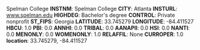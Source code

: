 
Spelman College
**INSTNM**: Spelman College 
**CITY**: Atlanta 
**INSTURL**: www.spelman.edu 
**HIGHDEG**: Bachelor's degree 
**CONTROL**: Private nonprofit 
**ST_FIPS**: Georgia 
**LATITUDE**: 33.745279 
**LONGITUDE**: -84.411527 
**HBCU**: 1.0 
**PBI**: 0.0 
**ANNHI**: 0.0 
**TRIBAL**: 0.0 
**AANAPII**: 0.0 
**HSI**: 0.0 
**NANTI**: 0.0 
**MENONLY**: 0.0 
**WOMENONLY**: 1.0 
**RELAFFIL**: None 
**CURROPER**: 1.0 
**location**: 33.745279, -84.411527 